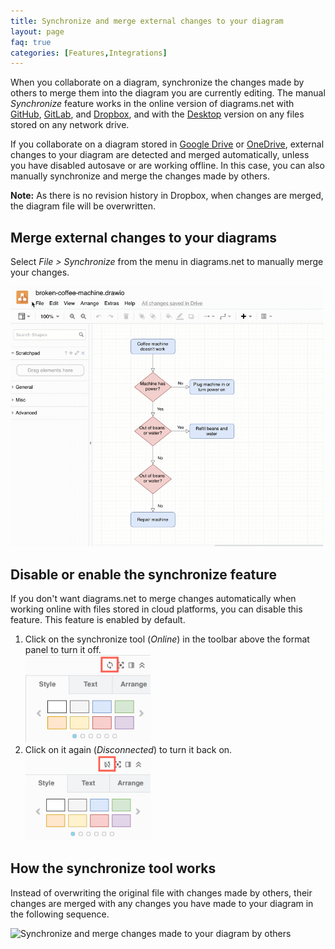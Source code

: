 ```yaml
---
title: Synchronize and merge external changes to your diagram
layout: page
faq: true
categories: [Features,Integrations]
---
```


When you collaborate on a diagram, synchronize the changes made by others to merge them into the diagram you are currently editing. The manual _Synchronize_ feature works in the online version of diagrams.net with [GitHub](https://app.diagrams.net/?mode=github), [GitLab](https://app.diagrams.net/?mode=gitlab), and [Dropbox](https://app.diagrams.net/?mode=dropbox), and with the [Desktop](https://get.diagrams.net/) version on any files stored on any network drive.

If you collaborate on a diagram stored in [Google Drive](https://app.diagrams.net/?mode=google) or [OneDrive](https://app.diagrams.net/?mode=onedrive), external changes to your diagram are detected and merged automatically, unless you have disabled autosave or are working offline. In this case, you can also manually synchronize and merge the changes made by others.

**Note:** As there is no revision history in Dropbox, when changes are merged, the diagram file will be overwritten.

## Merge external changes to your diagrams

Select _File > Synchronize_ from the menu in diagrams.net to manually merge your changes.

<img src="/assets/img/blog/synchronize.gif" style="width=100%;max-width:500px;height:auto;" alt="Synchronize and merge changes made to your diagram by others">

## Disable or enable the synchronize feature

If you don't want diagrams.net to merge changes automatically when working online with files stored in cloud platforms, you can disable this feature. This feature is enabled by default.

1. Click on the synchronize tool (_Online_) in the toolbar above the format panel to turn it off.
<br /><img src="/assets/img/blog/synchronize-enabled.png" style="width=100%;max-width:200px;height:auto;" alt="Click on the synchronize tool (Online) to disable it">
2. Click on it again (_Disconnected_) to turn it back on.
<br /><img src="/assets/img/blog/synchronize-disabled.png" style="width=100%;max-width:200px;height:auto;" alt="Click on the synchronize tool (Disconnected) to re-enable it">

## How the synchronize tool works

Instead of overwriting the original file with changes made by others, their changes are merged with any changes you have made to your diagram in the following sequence.

<img src="/assets/img/blog/synchronize-sequence.png" style="width=100%;max-width:500px;height:auto;" alt="Synchronize and merge changes made to your diagram by others">
